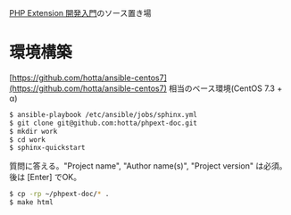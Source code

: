 [PHP Extension 開発入門](https://net-newbie.com/phpext/)のソース置き場

# 環境構築

[https://github.com/hotta/ansible-centos7](https://github.com/hotta/ansible-centos7) 相当のベース環境(CentOS 7.3 + α)
```bash
$ ansible-playbook /etc/ansible/jobs/sphinx.yml 
$ git clone git@github.com:hotta/phpext-doc.git
$ mkdir work
$ cd work
$ sphinx-quickstart
```
質問に答える。"Project name", "Author name(s)", "Project version" は必須。
後は [Enter] でOK。
```bash
$ cp -rp ~/phpext-doc/* .
$ make html
